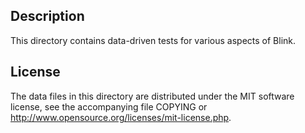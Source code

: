 Description
------------

This directory contains data-driven tests for various aspects of Blink.

License
--------

The data files in this directory are distributed under the MIT software
license, see the accompanying file COPYING or
http://www.opensource.org/licenses/mit-license.php.

